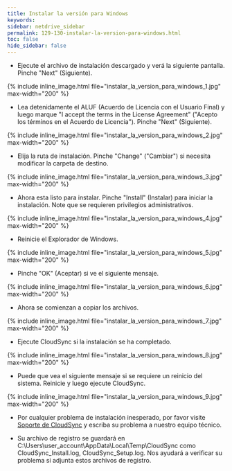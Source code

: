 ```yaml
---
title: Instalar la versión para Windows
keywords:
sidebar: netdrive_sidebar
permalink: 129-130-instalar-la-version-para-windows.html
toc: false
hide_sidebar: false
---
```


- Ejecute el archivo de instalación descargado y verá la siguiente pantalla.  Pinche "Next" (Siguiente). 


{% include inline_image.html file="instalar_la_version_para_windows_1.jpg" max-width="200" %}

- Lea detenidamente el ALUF (Acuerdo de Licencia con el Usuario Final) y luego marque "I accept the terms in the License Agreement" ("Acepto los términos en el Acuerdo de Licencia"). Pinche "Next" (Siguiente).


{% include inline_image.html file="instalar_la_version_para_windows_2.jpg" max-width="200" %}


- Elija la ruta de instalación. Pinche "Change" ("Cambiar") si necesita modificar la carpeta de destino.


{% include inline_image.html file="instalar_la_version_para_windows_3.jpg" max-width="200" %}


- Ahora esta listo para instalar. Pinche "Install" (Instalar) para iniciar la instalación. Note que se requieren privilegios administrativos.


{% include inline_image.html file="instalar_la_version_para_windows_4.jpg" max-width="200" %}


- Reinicie el Explorador de Windows.


{% include inline_image.html file="instalar_la_version_para_windows_5.jpg" max-width="200" %}


- Pinche "OK" (Aceptar) si ve el siguiente mensaje.


{% include inline_image.html file="instalar_la_version_para_windows_6.jpg" max-width="200" %}


- Ahora se comienzan a copiar los archivos.


{% include inline_image.html file="instalar_la_version_para_windows_7.jpg" max-width="200" %}


- Ejecute CloudSync si la instalación se ha completado.


{% include inline_image.html file="instalar_la_version_para_windows_8.jpg" max-width="200" %}


- Puede que vea el siguiente mensaje si se requiere un reinicio del sistema.  Reinicie y luego ejecute CloudSync.


{% include inline_image.html file="instalar_la_version_para_windows_9.jpg" max-width="200" %}


* Por cualquier problema de instalación inesperado, por favor visite [Soporte de CloudSync](https://support.bdrive.com/c/cloudsync) y escriba su problema a nuestro equipo técnico.

* Su archivo de registro se guardará en C:\Users\user_account\AppData\Local\Temp\CloudSync como CloudSync_Install.log, CloudSync_Setup.log.  Nos ayudará a verificar su problema si adjunta estos archivos de registro.

